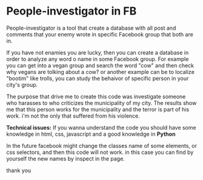 # People-investigator in FB
People-investigator is a tool that create a database with all post and comments that your enemy wrote in specific Facebook group that both are in.

If you have not enamies you are lucky, then you can create a database in order to analyze any word o name in some Facebook group.
For example you can get into a vegan group and search the word "cow" and then check why vegans are tolking about a cow?
or another example can be to localize "bootim" like trolls, you can study the behaivor of specific person in your city's group.

The purpose that drive me to create this code was investigate someone who harasses to who criticizes the municipality of my city.
The results show me that this person works for the municipality and the terror is part of his work. 
i'm not the only that suffered from his violence.


<b>Technical issues:</b>
If you wanna understand the code you should have some knowledge in html, css, javascript and a good knowledge in <B>Python</B>

In the future facebook might change the classes name of some elements, or css selectors, and then this code will not work.
in this case you can find by yourself  the new names by inspect in the page.


thank you
